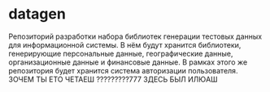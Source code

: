 # datagen
Репозиторий разработки набора библиотек генерации тестовых данных для информационной системы.
В нём будут хранится библиотеки, генерирующие персональные данные, географические данные, организационные данные и финансовые данные.
В рамках этого же репозитория будет хранится система авторизации пользователя.
ЗОЧЕМ ТЫ ЕТО ЧЕТАЕШ ?????????777 ЗДЕСЬ БЫЛ ИЛЮАШ
